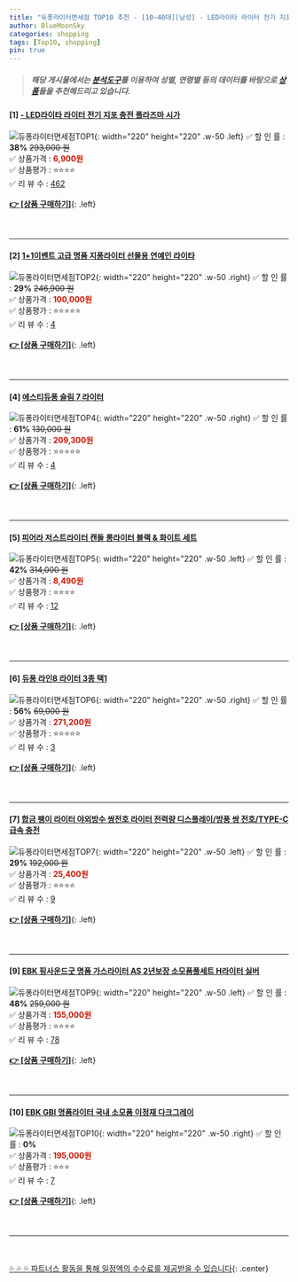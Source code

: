 ```yaml
---
title: "듀퐁라이터면세점 TOP10 추천 - [10~40대][남성] - LED라이타 라이터 전기 지포 충전 플라즈마 시가"
author: BlueMoonSky
categories: shopping
tags: [Top10, shopping]
pin: true
---
```


> ##### 해당 게시물에서는 [**분석도구**](https://itemscout.io/)를 이용하여 **성별**, **연령별** 등의 데이터를 바탕으로 [**상품**](https://link.coupang.com/a/baae76)들을 추천해드리고 있습니다.

#### [1] [- LED라이타 라이터 전기 지포 충전 플라즈마 시가](https://link.coupang.com/re/AFFSDP?lptag=AF5964186&subid=bluemoonsky6999&pageKey=257616078&traceid=V0-153&itemId=808340972&vendorItemId=5055652570)
![듀퐁라이터면세점TOP1](https://thumbnail9.coupangcdn.com/thumbnails/remote/230x230ex/image/vendor_inventory/9b82/034a6cf630caf1a8b3648f7e36e3a6c7cfb2d883787963b48abdef185283.jpg){: width="220" height="220" .w-50 .left}
✅ 할 인 률 : **38%** ~~<del class="base-price"> 293,000  </del>원~~<br>
✅ 상품가격 : <span style="color:#cb1400"> **6,900원** </span><br>
✅ 상품평가 : ⭐⭐⭐⭐<br>
✅ 리 뷰 수 : [462](https://link.coupang.com/re/AFFSDP?lptag=AF5964186&subid=bluemoonsky6999&pageKey=257616078&traceid=V0-153&itemId=808340972&vendorItemId=5055652570)<br>
<br>
[**👉  [상품 구매하기]**](https://link.coupang.com/re/AFFSDP?lptag=AF5964186&subid=bluemoonsky6999&pageKey=257616078&traceid=V0-153&itemId=808340972&vendorItemId=5055652570){: .left}
<br>
<br>
<br>

***

#### [2] [1+1이벤트 고급 명품 지퐁라이터 선물용 연예인 라이타](https://link.coupang.com/re/AFFSDP?lptag=AF5964186&subid=bluemoonsky6999&pageKey=5388944298&traceid=V0-153&itemId=8028836928&vendorItemId=75317495535)
![듀퐁라이터면세점TOP2](https://thumbnail6.coupangcdn.com/thumbnails/remote/230x230ex/image/vendor_inventory/8e4e/d37fc98c972259bcf6cf183ef06f447eaa9f860c03f1b19f7159799687eb.jpg){: width="220" height="220" .w-50 .right}
✅ 할 인 률 : **29%** ~~<del class="base-price"> 246,900  </del>원~~<br>
✅ 상품가격 : <span style="color:#cb1400"> **100,000원** </span><br>
✅ 상품평가 : ⭐⭐⭐⭐⭐<br>
✅ 리 뷰 수 : [4](https://link.coupang.com/re/AFFSDP?lptag=AF5964186&subid=bluemoonsky6999&pageKey=5388944298&traceid=V0-153&itemId=8028836928&vendorItemId=75317495535)<br>
<br>
[**👉  [상품 구매하기]**](https://link.coupang.com/re/AFFSDP?lptag=AF5964186&subid=bluemoonsky6999&pageKey=5388944298&traceid=V0-153&itemId=8028836928&vendorItemId=75317495535){: .left}
<br>
<br>
<br>

***

#### [4] [에스티듀퐁 슬림 7 라이터](https://link.coupang.com/re/AFFSDP?lptag=AF5964186&subid=bluemoonsky6999&pageKey=5525115604&traceid=V0-153&itemId=8653212839&vendorItemId=75940417232)
![듀퐁라이터면세점TOP4](https://thumbnail9.coupangcdn.com/thumbnails/remote/230x230ex/image/rs_quotation_api/2c8jdaz0/895d7b0908164c5687f291fff35db401.jpg){: width="220" height="220" .w-50 .right}
✅ 할 인 률 : **61%** ~~<del class="base-price"> 130,000  </del>원~~<br>
✅ 상품가격 : <span style="color:#cb1400"> **209,300원** </span><br>
✅ 상품평가 : ⭐⭐⭐⭐⭐<br>
✅ 리 뷰 수 : [4](https://link.coupang.com/re/AFFSDP?lptag=AF5964186&subid=bluemoonsky6999&pageKey=5525115604&traceid=V0-153&itemId=8653212839&vendorItemId=75940417232)<br>
<br>
[**👉  [상품 구매하기]**](https://link.coupang.com/re/AFFSDP?lptag=AF5964186&subid=bluemoonsky6999&pageKey=5525115604&traceid=V0-153&itemId=8653212839&vendorItemId=75940417232){: .left}
<br>
<br>
<br>

***

#### [5] [피어라 저스트라이터 캔들 롱라이터 블랙 & 화이트 세트](https://link.coupang.com/re/AFFSDP?lptag=AF5964186&subid=bluemoonsky6999&pageKey=7260626645&traceid=V0-153&itemId=18492632919&vendorItemId=85642619869)
![듀퐁라이터면세점TOP5](https://thumbnail6.coupangcdn.com/thumbnails/remote/230x230ex/image/vendor_inventory/2226/9ac0c2949b3095a900957d359459d606fec35c6a7ae317a1e7d94e8255fb.png){: width="220" height="220" .w-50 .left}
✅ 할 인 률 : **42%** ~~<del class="base-price"> 314,000  </del>원~~<br>
✅ 상품가격 : <span style="color:#cb1400"> **8,490원** </span><br>
✅ 상품평가 : ⭐⭐⭐⭐<br>
✅ 리 뷰 수 : [12](https://link.coupang.com/re/AFFSDP?lptag=AF5964186&subid=bluemoonsky6999&pageKey=7260626645&traceid=V0-153&itemId=18492632919&vendorItemId=85642619869)<br>
<br>
[**👉  [상품 구매하기]**](https://link.coupang.com/re/AFFSDP?lptag=AF5964186&subid=bluemoonsky6999&pageKey=7260626645&traceid=V0-153&itemId=18492632919&vendorItemId=85642619869){: .left}
<br>
<br>
<br>

***

#### [6] [듀퐁 라인8 라이터 3종 택1](https://link.coupang.com/re/AFFSDP?lptag=AF5964186&subid=bluemoonsky6999&pageKey=7217333581&traceid=V0-153&itemId=18280240764&vendorItemId=85426202547)
![듀퐁라이터면세점TOP6](https://thumbnail7.coupangcdn.com/thumbnails/remote/230x230ex/image/vendor_inventory/e9aa/87e2188b099125be6043266b8c338d2f4a2903fd2cceb9176981dd2d6018.jpg){: width="220" height="220" .w-50 .right}
✅ 할 인 률 : **56%** ~~<del class="base-price"> 69,000  </del>원~~<br>
✅ 상품가격 : <span style="color:#cb1400"> **271,200원** </span><br>
✅ 상품평가 : ⭐⭐⭐⭐⭐<br>
✅ 리 뷰 수 : [3](https://link.coupang.com/re/AFFSDP?lptag=AF5964186&subid=bluemoonsky6999&pageKey=7217333581&traceid=V0-153&itemId=18280240764&vendorItemId=85426202547)<br>
<br>
[**👉  [상품 구매하기]**](https://link.coupang.com/re/AFFSDP?lptag=AF5964186&subid=bluemoonsky6999&pageKey=7217333581&traceid=V0-153&itemId=18280240764&vendorItemId=85426202547){: .left}
<br>
<br>
<br>

***

#### [7] [합금 팽이 라이터 야외방수 쌍전호 라이터 전력량 디스플레이/방풍 쌍 전호/TYPE-C 급속 충전](https://link.coupang.com/re/AFFSDP?lptag=AF5964186&subid=bluemoonsky6999&pageKey=7537035348&traceid=V0-153&itemId=19803955448&vendorItemId=86906243664)
![듀퐁라이터면세점TOP7](https://thumbnail8.coupangcdn.com/thumbnails/remote/230x230ex/image/vendor_inventory/fd99/f59d48cfa926c02833f245b32608bb829989eb394ca9ff06e8f37a3c2704.jpg){: width="220" height="220" .w-50 .left}
✅ 할 인 률 : **29%** ~~<del class="base-price"> 192,000  </del>원~~<br>
✅ 상품가격 : <span style="color:#cb1400"> **25,400원** </span><br>
✅ 상품평가 : ⭐⭐⭐⭐<br>
✅ 리 뷰 수 : [9](https://link.coupang.com/re/AFFSDP?lptag=AF5964186&subid=bluemoonsky6999&pageKey=7537035348&traceid=V0-153&itemId=19803955448&vendorItemId=86906243664)<br>
<br>
[**👉  [상품 구매하기]**](https://link.coupang.com/re/AFFSDP?lptag=AF5964186&subid=bluemoonsky6999&pageKey=7537035348&traceid=V0-153&itemId=19803955448&vendorItemId=86906243664){: .left}
<br>
<br>
<br>

***

#### [9] [EBK 핑사운드굿 명품 가스라이터 AS 2년보장 소모품풀세트 H라이터 실버](https://link.coupang.com/re/AFFSDP?lptag=AF5964186&subid=bluemoonsky6999&pageKey=6610458768&traceid=V0-153&itemId=14987496202&vendorItemId=82210486838)
![듀퐁라이터면세점TOP9](https://thumbnail8.coupangcdn.com/thumbnails/remote/230x230ex/image/vendor_inventory/78e3/2fb4e5d0e0800b400236b8f5a641bbaa93f37c3ad9841ca7b7b5e6f69827.jpg){: width="220" height="220" .w-50 .left}
✅ 할 인 률 : **48%** ~~<del class="base-price"> 259,000  </del>원~~<br>
✅ 상품가격 : <span style="color:#cb1400"> **155,000원** </span><br>
✅ 상품평가 : ⭐⭐⭐⭐<br>
✅ 리 뷰 수 : [78](https://link.coupang.com/re/AFFSDP?lptag=AF5964186&subid=bluemoonsky6999&pageKey=6610458768&traceid=V0-153&itemId=14987496202&vendorItemId=82210486838)<br>
<br>
[**👉  [상품 구매하기]**](https://link.coupang.com/re/AFFSDP?lptag=AF5964186&subid=bluemoonsky6999&pageKey=6610458768&traceid=V0-153&itemId=14987496202&vendorItemId=82210486838){: .left}
<br>
<br>
<br>

***

#### [10] [EBK GBI 명품라이터 국내 소모품 이정재 다크그레이](https://link.coupang.com/re/AFFSDP?lptag=AF5964186&subid=bluemoonsky6999&pageKey=6570281539&traceid=V0-153&itemId=14746137583&vendorItemId=81986552153)
![듀퐁라이터면세점TOP10](https://thumbnail10.coupangcdn.com/thumbnails/remote/230x230ex/image/vendor_inventory/7678/ab49774d372083abc0b6ba003d7432a2bc64ec1c46681902053543039aae.jpg){: width="220" height="220" .w-50 .right}
✅ 할 인 률 : **0%** <br>
✅ 상품가격 : <span style="color:#cb1400"> **195,000원** </span><br>
✅ 상품평가 : ⭐⭐⭐<br>
✅ 리 뷰 수 : [7](https://link.coupang.com/re/AFFSDP?lptag=AF5964186&subid=bluemoonsky6999&pageKey=6570281539&traceid=V0-153&itemId=14746137583&vendorItemId=81986552153)<br>
<br>
[**👉  [상품 구매하기]**](https://link.coupang.com/re/AFFSDP?lptag=AF5964186&subid=bluemoonsky6999&pageKey=6570281539&traceid=V0-153&itemId=14746137583&vendorItemId=81986552153){: .left}
<br>
<br>
<br>

***
<br><br>[💦 💦 💦 파트너스 활동을 통해 일정액의 수수료를 제공받을 수 있습니다](https://link.coupang.com/a/baae76){: .center}